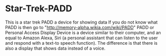 # Star-Trek-PADD
This is a star trek PADD a device for showing data
 If you do not know what PADD is then go to "http://memory-alpha.wikia.com/wiki/PADD"
 PADD or Personal Access Display Device is a device similar to their computer, and an equal to Amazon Alexa, Siri (a personal assistant 
 that can listen to the user and respond with a text-to speech function). The difference is that there is also a display that shows data instead of a voice.
